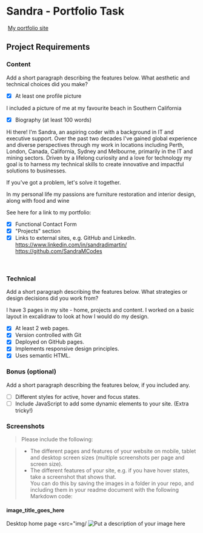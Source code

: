 #  Sandra - Portfolio Task
​
[My portfolio site](http://127.0.0.1:5500/index.html)
​
## Project Requirements

### Content
 Add a short paragraph describing the features below. What aesthetic and technical choices did you make? 

- [x] At least one profile picture

I included a picture of me at my favourite beach in Southern California

- [x] Biography (at least 100 words)

Hi there! I'm Sandra, an aspiring coder with a background in IT and executive support. Over the past two decades I've gained global experience and diverse perspectives through my work in locations including Perth, London, Canada, California, Sydney and Melbourne, primarily in the IT and mining sectors. Driven by a lifelong curiosity and a love for technology my goal is to harness my technical skills to create innovative and impactful solutions to businesses.   
        
If you've got a problem, let's solve it together. 

In my personal life my passions are furniture restoration and interior design, along with food and wine

See here for a link to my portfolio:

- [x] Functional Contact Form
- [x] "Projects" section
- [x] Links to external sites, e.g. GitHub and LinkedIn.
https://www.linkedin.com/in/sandradimartin/ 
https://github.com/SandraMCodes

​
### Technical
 Add a short paragraph describing the features below. What strategies or design decisions did you work from? 

 I have 3 pages in my site - home, projects and content.  I worked on a basic layout in excalidraw to look at how I would do my design.

- [x] At least 2 web pages.
- [x] Version controlled with Git
- [x] Deployed on GitHub pages.
- [x] Implements responsive design principles.
- [x] Uses semantic HTML.

### Bonus (optional)
 Add a short paragraph describing the features below, if you included any. 
- [ ] Different styles for active, hover and focus states.
- [ ] Include JavaScript to add some dynamic elements to your site. (Extra tricky!)
​
### Screenshots
> Please include the following:

> - The different pages and features of your website on mobile, tablet and desktop screen sizes (multiple screenshots per page and screen size).
> - The different features of your site, e.g. if you have hover states, take a screenshot that shows that.  
> You can do this by saving the images in a folder in your repo, and including them in your readme document with the following Markdown code: 

####  image_title_goes_here 

Desktop home page  <src="img/
![Put a description of your image here](./relative_path_to_file)
